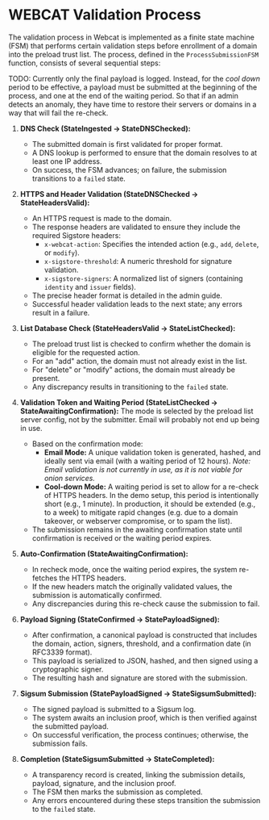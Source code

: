 # WEBCAT Validation Process

The validation process in Webcat is implemented as a finite state machine (FSM) that performs certain validation steps  before enrollment of a domain into the preload trust list. The process, defined in the `ProcessSubmissionFSM` function, consists of several sequential steps:

TODO: Currently only the final payload is logged. Instead, for the _cool down_ period to be effective, a payload must be submitted at the beginning of the process, and one at the end of the waiting period. So that if an admin detects an anomaly, they have time to restore their servers or domains in a way that will fail the re-check.

1. **DNS Check (StateIngested → StateDNSChecked):**
   - The submitted domain is first validated for proper format.
   - A DNS lookup is performed to ensure that the domain resolves to at least one IP address.
   - On success, the FSM advances; on failure, the submission transitions to a `failed` state.

2. **HTTPS and Header Validation (StateDNSChecked → StateHeadersValid):**
   - An HTTPS request is made to the domain.
   - The response headers are validated to ensure they include the required Sigstore headers:
     - `x-webcat-action`: Specifies the intended action (e.g., `add`, `delete`, or `modify`).
     - `x-sigstore-threshold`: A numeric threshold for signature validation.
     - `x-sigstore-signers`: A normalized list of signers (containing `identity` and `issuer` fields).
   - The precise header format is detailed in the admin guide.
   - Successful header validation leads to the next state; any errors result in a failure.

3. **List Database Check (StateHeadersValid → StateListChecked):**
   - The preload trust list is checked to confirm whether the domain is eligible for the requested action.
   - For an "add" action, the domain must not already exist in the list.
   - For "delete" or "modify" actions, the domain must already be present.
   - Any discrepancy results in transitioning to the `failed` state.

4. **Validation Token and Waiting Period (StateListChecked → StateAwaitingConfirmation):**
The mode is selected by the preload list server config, not by the submitter. Email will probably not end up being in use.

   - Based on the confirmation mode:
     - **Email Mode:** A unique validation token is generated, hashed, and ideally sent via email (with a waiting period of 12 hours). *Note: Email validation is not currently in use, as it is not viable for onion services.*
     - **Cool-down Mode:** A waiting period is set to allow for a re-check of HTTPS headers. In the demo setup, this period is intentionally short (e.g., 1 minute). In production, it should be extended (e.g., to a week) to mitigate rapid changes (e.g. due to a domain takeover, or webserver compromise, or to spam the list).
   - The submission remains in the awaiting confirmation state until confirmation is received or the waiting period expires.

5. **Auto-Confirmation (StateAwaitingConfirmation):**
   - In recheck mode, once the waiting period expires, the system re-fetches the HTTPS headers.
   - If the new headers match the originally validated values, the submission is automatically confirmed.
   - Any discrepancies during this re-check cause the submission to fail.

6. **Payload Signing (StateConfirmed → StatePayloadSigned):**
   - After confirmation, a canonical payload is constructed that includes the domain, action, signers, threshold, and a confirmation date (in RFC3339 format).
   - This payload is serialized to JSON, hashed, and then signed using a cryptographic signer.
   - The resulting hash and signature are stored with the submission.

7. **Sigsum Submission (StatePayloadSigned → StateSigsumSubmitted):**
   - The signed payload is submitted to a Sigsum log.
   - The system awaits an inclusion proof, which is then verified against the submitted payload.
   - On successful verification, the process continues; otherwise, the submission fails.

8. **Completion (StateSigsumSubmitted → StateCompleted):**
   - A transparency record is created, linking the submission details, payload, signature, and the inclusion proof.
   - The FSM then marks the submission as completed.
   - Any errors encountered during these steps transition the submission to the `failed` state.

